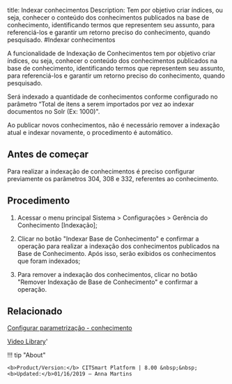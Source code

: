 title: Indexar conhecimentos
Description: Tem por objetivo criar índices, ou seja, conhecer o conteúdo dos conhecimentos publicados na base de conhecimento, identificando termos que representem seu assunto, para referenciá-los e garantir um retorno preciso do conhecimento, quando pesquisado.
#Indexar conhecimentos

A funcionalidade de Indexação de Conhecimentos tem por objetivo criar índices,
ou seja, conhecer o conteúdo dos conhecimentos publicados na base de
conhecimento, identificando termos que representem seu assunto, para
referenciá-los e garantir um retorno preciso do conhecimento, quando pesquisado.

Será indexado a quantidade de conhecimentos conforme configurado no parâmetro
“Total de itens a serem importados por vez ao indexar documentos no Solr (Ex:
1000)".

Ao publicar novos conhecimentos, não é necessário remover a indexação atual e
indexar novamente, o procedimento é automático.

Antes de começar
--------------------

Para realizar a indexação de conhecimentos é preciso configurar previamente os
parâmetros 304, 308 e 332, referentes ao conhecimento.

Procedimento
----------------

1.  Acessar o menu principal Sistema \> Configurações \> Gerência do
    Conhecimento [Indexação];

2.  Clicar no botão "Indexar Base de Conhecimento" e confirmar a operação para
    realizar a indexação dos conhecimentos publicados na Base de Conhecimento.
    Após isso, serão exibidos os conhecimentos que foram indexados;

3.  Para remover a indexação dos conhecimentos, clicar no botão "Remover
    Indexação de Base de Conhecimento" e confirmar a operação.


Relacionado
----------

[Configurar parametrização - conhecimento](/pt-br/citsmart-esp-8/platform-administration/parameters-list/configure-parametrization-knowledge.html)


<i class='fa fa-youtube-play  fa-2x' style='color:#97ce17;vertical-align: middle;'> </i> [Video Library](https://www.youtube.com/playlist?list=PLB5qK2uzf2RMbaWr-pRsc9bsaVnc_xTzd)'

!!! tip "About"

    <b>Product/Version:</b> CITSmart Platform | 8.00 &nbsp;&nbsp;
    <b>Updated:</b>01/16/2019 – Anna Martins

